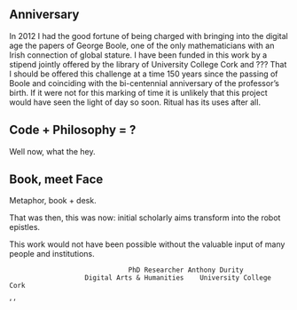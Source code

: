 Anniversary
-----------

In 2012 I had the good fortune of being charged with bringing into the digital age the papers of George Boole, one of the only mathematicians with an Irish connection of global stature. I have been funded in this work by a stipend jointly offered by the library of University College Cork and ??? That I should be offered this challenge at a time 150 years since the passing of Boole and coinciding with the bi-centennial anniversary of the professor’s birth. If it were not for this marking of time it is unlikely that this project would have seen the light of day so soon. Ritual has its uses after all.

Code + Philosophy = ?
---------------------

Well now, what the hey.

Book, meet Face
---------------

Metaphor, book + desk.

That was then, this was now: initial scholarly aims transform into the robot epistles.

This work would not have been possible without the valuable input of many people and institutions.

                                  PhD Researcher Anthony Durity
                       Digital Arts & Humanities    University College Cork

‘ ’
